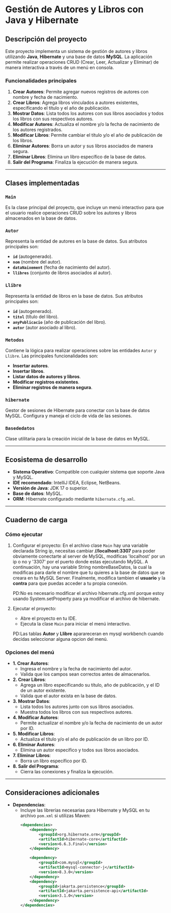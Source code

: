 # Gestión de Autores y Libros con Java y Hibernate

## Descripción del proyecto

Este proyecto implementa un sistema de gestión de autores y libros utilizando **Java**, **Hibernate** y una base de datos **MySQL**. La aplicación permite realizar operaciones CRUD (Crear, Leer, Actualizar y Eliminar) de manera interactiva a través de un menú en consola.

### Funcionalidades principales

1. **Crear Autores**: Permite agregar nuevos registros de autores con nombre y fecha de nacimiento.
2. **Crear Libros**: Agrega libros vinculados a autores existentes, especificando el título y el año de publicación.
3. **Mostrar Datos**: Lista todos los autores con sus libros asociados y todos los libros con sus respectivos autores.
4. **Modificar Autores**: Actualiza el nombre y/o la fecha de nacimiento de los autores registrados.
5. **Modificar Libros**: Permite cambiar el título y/o el año de publicación de los libros.
6. **Eliminar Autores**: Borra un autor y sus libros asociados de manera segura.
7. **Eliminar Libros**: Elimina un libro específico de la base de datos.
8. **Salir del Programa**: Finaliza la ejecución de manera segura.

---

## Clases implementadas

### **`Main`**
Es la clase principal del proyecto, que incluye un menú interactivo para que el usuario realice operaciones CRUD sobre los autores y libros almacenados en la base de datos.

### **`Autor`**
Representa la entidad de autores en la base de datos. Sus atributos principales son:
- **`id`** (autogenerado).
- **`nom`** (nombre del autor).
- **`dataNaixement`** (fecha de nacimiento del autor).
- **`llibres`** (conjunto de libros asociados al autor).

### **`Llibre`**
Representa la entidad de libros en la base de datos. Sus atributos principales son:
- **`id`** (autogenerado).
- **`titol`** (título del libro).
- **`anyPublicacio`** (año de publicación del libro).
- **`autor`** (autor asociado al libro).

### **`Metodos`**
Contiene la lógica para realizar operaciones sobre las entidades `Autor` y `Llibre`. Las principales funcionalidades son:
- **Insertar autores**.
- **Insertar libros**.
- **Listar datos de autores y libros**.
- **Modificar registros existentes**.
- **Eliminar registros de manera segura**.

### **`hibernate`**
Gestor de sesiones de Hibernate para conectar con la base de datos MySQL. Configura y maneja el ciclo de vida de las sesiones.

### **`Basededatos`**
Clase utilitaria para la creación inicial de la base de datos en MySQL.

---

## Ecosistema de desarrollo

- **Sistema Operativo**: Compatible con cualquier sistema que soporte Java y MySQL.
- **IDE recomendado**: IntelliJ IDEA, Eclipse, NetBeans.
- **Versión de Java**: JDK 17 o superior.
- **Base de datos**: MySQL.
- **ORM**: Hibernate configurado mediante `hibernate.cfg.xml`.

---

## Cuaderno de carga

### Cómo ejecutar

1. Configurar el proyecto:
    En el archivo clase `Main` hay una variable declarada String ip, necesitas cambiar **//localhost:3307** para poder obviamente conectarte al server de MySQL, modificas 'localhost' por un ip o no  y '3307' por el puerto donde estas ejecutando MySQL. A continuación, hay una variable String nombreBaseDatos, la cual la modificas para darle el nombre que tu quieres a la base de datos que se creara en tu MySQL Server. Finalmente, modifica tambien el **usuario** y la **contra** para que puedas acceder a tu propia conexión.

    PD:No es necesario modificar el archivo hibernate.cfg.xml porque estoy usando System.setProperty para ya modificar el archivo de hibernate.

2. Ejecutar el proyecto:
   - Abre el proyecto en tu IDE.
   - Ejecuta la clase `Main` para iniciar el menú interactivo.

   PD:Las tablas **Autor** y **Llibre** aparareceran en mysql workbench cuando decidas seleccionar alguna opcion del menú.

### Opciones del menú

- **1. Crear Autores**:
  - Ingresa el nombre y la fecha de nacimiento del autor.
  - Valida que los campos sean correctos antes de almacenarlos.
- **2. Crear Libros**:
  - Agrega un libro especificando su título, año de publicación, y el ID de un autor existente.
  - Valida que el autor exista en la base de datos.
- **3. Mostrar Datos**:
  - Lista todos los autores junto con sus libros asociados.
  - Muestra todos los libros con sus respectivos autores.
- **4. Modificar Autores**:
  - Permite actualizar el nombre y/o la fecha de nacimiento de un autor por ID.
- **5. Modificar Libros**:
  - Actualiza el título y/o el año de publicación de un libro por ID.
- **6. Eliminar Autores**:
  - Elimina un autor específico y todos sus libros asociados.
- **7. Eliminar Libros**:
  - Borra un libro específico por ID.
- **8. Salir del Programa**:
  - Cierra las conexiones y finaliza la ejecución.

---

## Consideraciones adicionales

- **Dependencias**:
  - Incluye las librerías necesarias para Hibernate y MySQL en tu archivo `pom.xml` si utilizas Maven:
    ```xml
    <dependencies>
        <dependency>
            <groupId>org.hibernate.orm</groupId>
            <artifactId>hibernate-core</artifactId>
            <version>6.6.3.Final</version>
        </dependency>

        <dependency>
            <groupId>com.mysql</groupId>
            <artifactId>mysql-connector-j</artifactId>
            <version>8.3.0</version>
        </dependency>
        <dependency>
            <groupId>jakarta.persistence</groupId>
            <artifactId>jakarta.persistence-api</artifactId>
            <version>3.1.0</version>
        </dependency>
    </dependencies>
    ```

